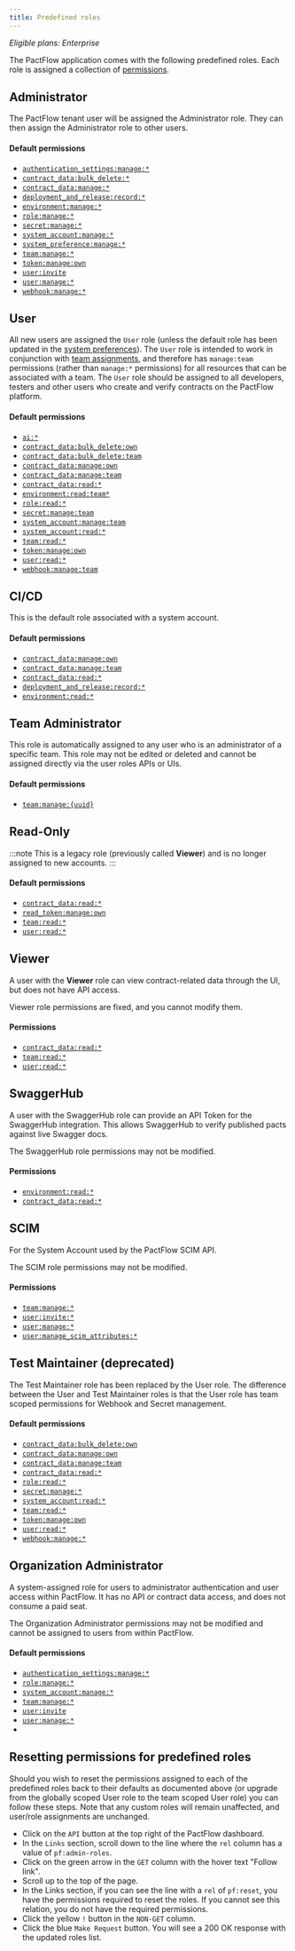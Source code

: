 ```yaml
---
title: Predefined roles
---
```


_Eligible plans: Enterprise_

The PactFlow application comes with the following predefined roles. Each role is assigned a collection of [permissions](/docs/permissions).

## Administrator

The PactFlow tenant user will be assigned the Administrator role. They can then assign the Administrator role to other users.

#### Default permissions

- [`authentication_settings:manage:*`](/docs/permissions/#authentication_settingsmanage)
- [`contract_data:bulk_delete:*`](/docs/permissions#contract_databulk_delete)
- [`contract_data:manage:*`](/docs/permissions#contract_datamanage)
- [`deployment_and_release:record:*`](/docs/permissions#deployment_and_releaserecord)
- [`environment:manage:*`](/docs/permissions#environmentmanage)
- [`role:manage:*`](/docs/permissions#rolemanage)
- [`secret:manage:*`](/docs/permissions#secretmanage)
- [`system_account:manage:*`](/docs/permissions#system_accountmanage)
- [`system_preference:manage:*`](/docs/permissions#system_preferencemanage)
- [`team:manage:*`](/docs/permissions#teammanage)
- [`token:manage:own`](/docs/permissions#tokenmanageown)
- [`user:invite`](/docs/permissions#userinvite)
- [`user:manage:*`](/docs/permissions#usermanage)
- [`webhook:manage:*`](/docs/permissions#webhookmanage)

## User

All new users are assigned the `User` role (unless the default role has been updated in the [system preferences](/docs/user-interface/settings/preferences#system-preferences)). The `User` role is intended to work in conjunction with [team assignments](/docs/user-interface/settings/teams), and therefore has `manage:team` permissions (rather than `manage:*` permissions) for all resources that can be associated with a team. The `User` role should be assigned to all developers, testers and other users who create and verify contracts on the PactFlow platform.

#### Default permissions

- [`ai:*`](/docs/permissions#ai)
- [`contract_data:bulk_delete:own`](/docs/permissions#contract_databulk_deleteown)
- [`contract_data:bulk_delete:team`](/docs/permissions#contract_databulk_deleteteam)
- [`contract_data:manage:own`](/docs/permissions#contract_datamanageown)
- [`contract_data:manage:team`](/docs/permissions#contract_datamanageteam)
- [`contract_data:read:*`](/docs/permissions#contract_dataread)
- [`environment:read:team*`](/docs/permissions#environmentreadteam)
- [`role:read:*`](/docs/permissions#roleread)
- [`secret:manage:team`](/docs/permissions#secretmanageteam)
- [`system_account:manage:team`](/docs/permissions#system_accountmanageteam)
- [`system_account:read:*`](/docs/permissions#system_accountread)
- [`team:read:*`](/docs/permissions#teamread)
- [`token:manage:own`](/docs/permissions#tokenmanageown)
- [`user:read:*`](/docs/permissions#userread)
- [`webhook:manage:team`](/docs/permissions#webhookmanageteam)

## CI/CD

This is the default role associated with a system account.

#### Default permissions

- [`contract_data:manage:own`](/docs/permissions#contract_datamanageown)
- [`contract_data:manage:team`](/docs/permissions#contract_datamanageteam)
- [`contract_data:read:*`](/docs/permissions#contract_dataread)
- [`deployment_and_release:record:*`](/docs/permissions#deployment_and_releaserecord)
- [`environment:read:*`](/docs/permissions#environmentread)

## Team Administrator

This role is automatically assigned to any user who is an administrator of a specific team. This role may not be edited or deleted and cannot be assigned directly via the user roles APIs or UIs.

#### Default permissions

- [`team:manage:{uuid}`](/docs/permissions#teammanageuuid)

## Read-Only

:::note
This is a legacy role (previously called **Viewer**) and is no longer assigned to new accounts.
:::

#### Default permissions

- [`contract_data:read:*`](/docs/permissions#contract_dataread)
- [`read_token:manage:own`](/docs/permissions#read_tokenmanageown)
- [`team:read:*`](/docs/permissions#teamread)
- [`user:read:*`](/docs/permissions#userread)

## Viewer

A user with the **Viewer** role can view contract-related data through the UI, but does not have API access.

Viewer role permissions are fixed, and you cannot modify them.

#### Permissions

- [`contract_data:read:*`](/docs/permissions#contract_dataread)
- [`team:read:*`](/docs/permissions#teamread)
- [`user:read:*`](/docs/permissions#userread)

## SwaggerHub

A user with the SwaggerHub role can provide an API Token for the SwaggerHub integration. This allows SwaggerHub to verify published pacts against live Swagger docs.

The SwaggerHub role permissions may not be modified.

#### Permissions

- [`environment:read:*`](/docs/permissions#environmentread)
- [`contract_data:read:*`](/docs/permissions#contract_dataread)

## SCIM

For the System Account used by the PactFlow SCIM API.

The SCIM role permissions may not be modified.

#### Permissions

- [`team:manage:*`](/docs/permissions#teammanage)
- [`user:invite:*`](/docs/permissions#userinvite)
- [`user:manage:*`](/docs/permissions#usermanage)
- [`user:manage_scim_attributes:*`](/docs/permissions#usermanage_scim_attributes)

## Test Maintainer (deprecated)

The Test Maintainer role has been replaced by the User role. The difference between the User and Test Maintainer roles is that the User role has team scoped permissions for Webhook and Secret management.

#### Default permissions

- [`contract_data:bulk_delete:own`](/docs/permissions#contract_databulk_deleteown)
- [`contract_data:manage:own`](/docs/permissions#contract_datamanageown)
- [`contract_data:manage:team`](/docs/permissions#contract_datamanageteam)
- [`contract_data:read:*`](/docs/permissions#contract_dataread)
- [`role:read:*`](/docs/permissions#roleread)
- [`secret:manage:*`](/docs/permissions#secretmanage)
- [`system_account:read:*`](/docs/permissions#system_accountread)
- [`team:read:*`](/docs/permissions#teamread)
- [`token:manage:own`](/docs/permissions#tokenmanageown)
- [`user:read:*`](/docs/permissions#userread)
- [`webhook:manage:*`](/docs/permissions#webhookmanage)

## Organization Administrator

A system-assigned role for users to administrator authentication and user access within PactFlow. It has no API or contract data access, and does not consume a paid seat.

The Organization Administrator permissions may not be modified and cannot be assigned to users from within PactFlow.

#### Default permissions

- [`authentication_settings:manage:*`](/docs/permissions/#authentication_settingsmanage)
- [`role:manage:*`](/docs/permissions#rolemanage)
- [`system_account:manage:*`](/docs/permissions#system_accountmanage)
- [`team:manage:*`](/docs/permissions#teammanage)
- [`user:invite`](/docs/permissions#userinvite)
- [`user:manage:*`](/docs/permissions#usermanage)
- 
## Resetting permissions for predefined roles

Should you wish to reset the permissions assigned to each of the predefined roles back to their defaults as documented above (or upgrade from the globally scoped User role to the team scoped User role) you can follow these steps. Note that any custom roles will remain unaffected, and user/role assignments are unchanged.

- Click on the `API` button at the top right of the PactFlow dashboard.
- In the `Links` section, scroll down to the line where the `rel` column has a value of `pf:admin-roles`.
- Click on the green arrow in the `GET` column with the hover text "Follow link".
- Scroll up to the top of the page.
- In the Links section, if you can see the line with a `rel` of `pf:reset`, you have the permissions required to reset the roles. If you cannot see this relation, you do not have the required permissions.
- Click the yellow `!` button in the `NON-GET` column.
- Click the blue `Make Request` button. You will see a 200 OK response with the updated roles list.
